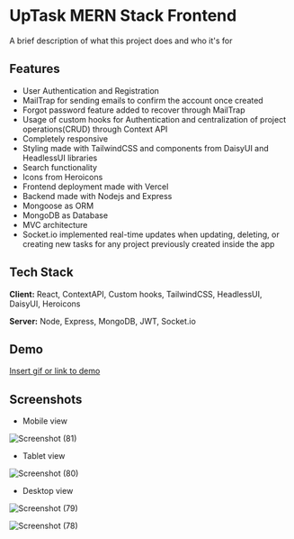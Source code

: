 # UpTask MERN Stack Frontend

A brief description of what this project does and who it's for





## Features

- User Authentication and Registration
- MailTrap for sending emails to confirm the account once created
- Forgot password feature added to recover through MailTrap
- Usage of custom hooks for Authentication and centralization of project operations(CRUD) through Context API
- Completely responsive
- Styling made with TailwindCSS and components from DaisyUI and HeadlessUI libraries
- Search functionality
- Icons from Heroicons
- Frontend deployment made with Vercel
- Backend made with Nodejs and Express
- Mongoose as ORM
- MongoDB as Database
- MVC architecture
- Socket.io implemented real-time updates when updating, deleting, or creating new tasks for any project previously created inside the app 


## Tech Stack

**Client:** React, ContextAPI, Custom hooks, TailwindCSS, HeadlessUI, DaisyUI, Heroicons

**Server:** Node, Express, MongoDB, JWT, Socket.io


## Demo

[Insert gif or link to demo](https://up-task-mern-stack-frontend.vercel.app/)


## Screenshots

- Mobile view

![Screenshot (81)](https://github.com/cjgv1809/UpTask-MERN-stack-frontend/assets/57246901/9143a0e4-a7b8-49ef-aa63-2f01122aa7f8)

- Tablet view

![Screenshot (80)](https://github.com/cjgv1809/UpTask-MERN-stack-frontend/assets/57246901/569066ab-bc37-45c5-9c1f-33dafd8eb641)

- Desktop view

![Screenshot (79)](https://github.com/cjgv1809/UpTask-MERN-stack-frontend/assets/57246901/62e7ea3e-e69d-4407-927c-90d36719205a)

![Screenshot (78)](https://github.com/cjgv1809/UpTask-MERN-stack-frontend/assets/57246901/7e1a0ba3-dffc-44f3-a1a6-17988c38e776)



